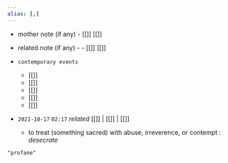 ```yaml
---
alias: [,]
---
```

- mother note (if any)
		- [[]] [[]]
- related note (if any) -
		- [[]] [[]]
- `contemporary events`
	- [[]]
	- [[]]
	- [[]]
	- [[]]
	- [[]]

- `2021-10-17`  `02:17` _related_ [[]] | [[]] | [[]]
	- to treat (something sacred) with abuse, irreverence, or contempt : _desecrate_

```query
"profane"
```